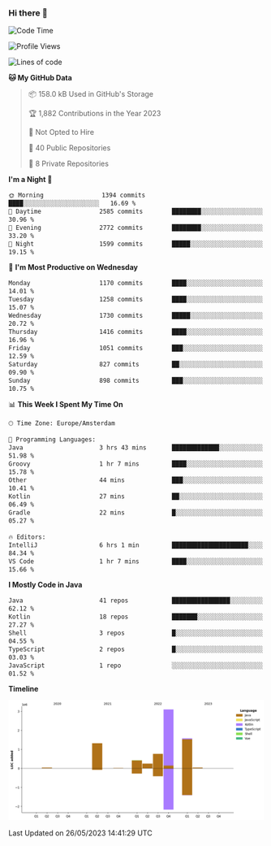 ### Hi there 👋


<!--START_SECTION:waka-->
![Code Time](http://img.shields.io/badge/Code%20Time-3%2C224%20hrs%2037%20mins-blue)

![Profile Views](http://img.shields.io/badge/Profile%20Views-4-blue)

![Lines of code](https://img.shields.io/badge/From%20Hello%20World%20I%27ve%20Written-7.5%20million%20lines%20of%20code-blue)

**🐱 My GitHub Data** 

> 📦 158.0 kB Used in GitHub's Storage 
 > 
> 🏆 1,882 Contributions in the Year 2023
 > 
> 🚫 Not Opted to Hire
 > 
> 📜 40 Public Repositories 
 > 
> 🔑 8 Private Repositories 
 > 
**I'm a Night 🦉** 

```text
🌞 Morning                1394 commits        ████░░░░░░░░░░░░░░░░░░░░░   16.69 % 
🌆 Daytime                2585 commits        ████████░░░░░░░░░░░░░░░░░   30.96 % 
🌃 Evening                2772 commits        ████████░░░░░░░░░░░░░░░░░   33.20 % 
🌙 Night                  1599 commits        █████░░░░░░░░░░░░░░░░░░░░   19.15 % 
```
📅 **I'm Most Productive on Wednesday** 

```text
Monday                   1170 commits        ████░░░░░░░░░░░░░░░░░░░░░   14.01 % 
Tuesday                  1258 commits        ████░░░░░░░░░░░░░░░░░░░░░   15.07 % 
Wednesday                1730 commits        █████░░░░░░░░░░░░░░░░░░░░   20.72 % 
Thursday                 1416 commits        ████░░░░░░░░░░░░░░░░░░░░░   16.96 % 
Friday                   1051 commits        ███░░░░░░░░░░░░░░░░░░░░░░   12.59 % 
Saturday                 827 commits         ██░░░░░░░░░░░░░░░░░░░░░░░   09.90 % 
Sunday                   898 commits         ███░░░░░░░░░░░░░░░░░░░░░░   10.75 % 
```


📊 **This Week I Spent My Time On** 

```text
🕑︎ Time Zone: Europe/Amsterdam

💬 Programming Languages: 
Java                     3 hrs 43 mins       █████████████░░░░░░░░░░░░   51.98 % 
Groovy                   1 hr 7 mins         ████░░░░░░░░░░░░░░░░░░░░░   15.78 % 
Other                    44 mins             ███░░░░░░░░░░░░░░░░░░░░░░   10.41 % 
Kotlin                   27 mins             ██░░░░░░░░░░░░░░░░░░░░░░░   06.49 % 
Gradle                   22 mins             █░░░░░░░░░░░░░░░░░░░░░░░░   05.27 % 

🔥 Editors: 
IntelliJ                 6 hrs 1 min         █████████████████████░░░░   84.34 % 
VS Code                  1 hr 7 mins         ████░░░░░░░░░░░░░░░░░░░░░   15.66 % 
```

**I Mostly Code in Java** 

```text
Java                     41 repos            ████████████████░░░░░░░░░   62.12 % 
Kotlin                   18 repos            ███████░░░░░░░░░░░░░░░░░░   27.27 % 
Shell                    3 repos             █░░░░░░░░░░░░░░░░░░░░░░░░   04.55 % 
TypeScript               2 repos             █░░░░░░░░░░░░░░░░░░░░░░░░   03.03 % 
JavaScript               1 repo              ░░░░░░░░░░░░░░░░░░░░░░░░░   01.52 % 
```



**Timeline**

![Lines of Code chart](https://raw.githubusercontent.com/powercasgamer/powercasgamer/master/assets/bar_graph.png)


 Last Updated on 26/05/2023 14:41:29 UTC
<!--END_SECTION:waka-->
